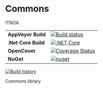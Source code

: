 # Commons
ITNOA

| | |
| --- | --- |
| **AppVeyor Build** | [![Build status](https://ci.appveyor.com/api/projects/status/rqa6mmejdix3swlq?svg=true)](https://ci.appveyor.com/project/BSVN/commons) |
| **.Net Core Build** | [![.NET Core](https://github.com/BSVN/Commons/workflows/.NET%20Core/badge.svg)](https://github.com/BSVN/Commons/actions?query=workflow%3A%22.NET+Core%22) |
| **OpenCover** | [![Coverage Status](https://coveralls.io/repos/github/BSVN/Commons/badge.svg?branch=master)](https://coveralls.io/github/BSVN/Commons?branch=master) |
| **NuGet** | [![nuget](https://img.shields.io/nuget/v/BSN.Commons.svg)](https://www.nuget.org/packages/BSN.Commons/)
  
[![Build history](https://buildstats.info/appveyor/chart/BSVN/commons)](https://ci.appveyor.com/project/BSVN/commons/history)

Commons library
